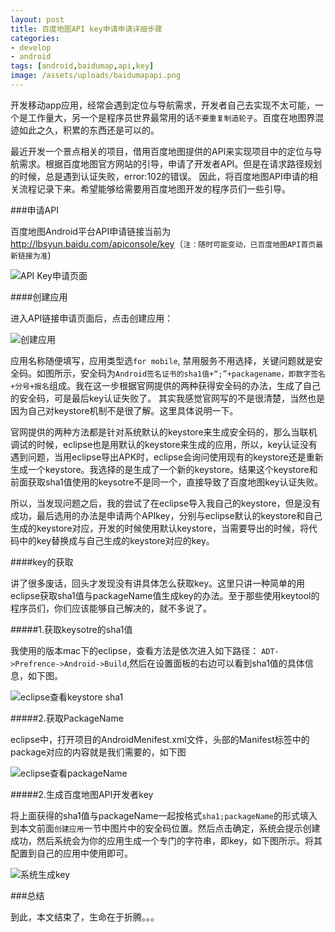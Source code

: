 ```yaml
---
layout: post
title: 百度地图API key申请申请详细步骤
categories:
- develop
- android
tags: [android,baidumap,api,key]
image: /assets/uploads/baidumapapi.png
---
```


开发移动app应用，经常会遇到定位与导航需求，开发者自己去实现不太可能，一个是工作量大，另一个是程序员世界最常用的话`不要重复制造轮子`。百度在地图界混迹如此之久，积累的东西还是可以的。

最近开发一个景点相关的项目，借用百度地图提供的API来实现项目中的定位与导航需求。根据百度地图官方网站的引导，申请了开发者API。但是在请求路径规划的时候，总是遇到认证失败，error:102的错误。
因此，将百度地图API申请的相关流程记录下来。希望能够给需要用百度地图开发的程序员们一些引导。

<!--more-->

###申请API

百度地图Android平台API申请链接当前为<http://lbsyun.baidu.com/apiconsole/key>（`注：随时可能变动，已百度地图API首页最新链接为准`)

![API Key申请页面](http://dengbiao.github.io/assets/uploads/QQ20140314-1.png "APIkey申请页面")

####创建应用

进入API链接申请页面后，点击创建应用：

![创建应用](http://dengbiao.github.io/assets/uploads/QQ20140314-2.png "创建应用")

应用名称随便填写，应用类型选`for mobile`, 禁用服务不用选择，关键问题就是安全码。如图所示，安全码为`Android签名证书的sha1值+“;”+packagename，即数字签名+分号+报名`组成。我在这一步根据官网提供的两种获得安全码的办法，生成了自己的安全码，可是最后key认证失败了。
其实我感觉官网写的不是很清楚，当然也是因为自己对keystore机制不是很了解。这里具体说明一下。

官网提供的两种方法都是针对系统默认的keystore来生成安全码的，那么当联机调试的时候，eclipse也是用默认的keystore来生成的应用，所以，key认证没有遇到问题，当用eclipse导出APK时，eclipse会询问使用现有的keystore还是重新生成一个keystore。我选择的是生成了一个新的keystore。结果这个keystore和前面获取sha1值使用的keysotre不是同一个，直接导致了百度地图key认证失败。

所以，当发现问题之后，我的尝试了在eclipse导入我自己的keystore，但是没有成功，最后选用的办法是申请两个APIkey，分别与eclipse默认的keystore和自己生成的keystore对应，开发的时候使用默认keystore，当需要导出的时候，将代码中的key替换成与自己生成的keystore对应的key。

####key的获取

讲了很多废话，回头才发现没有讲具体怎么获取key。这里只讲一种简单的用eclipse获取sha1值与packageName值生成key的办法。至于那些使用keytool的程序员们，你们应该能够自己解决的，就不多说了。

#####1.获取keysotre的sha1值

我使用的版本mac下的eclipse，查看方法是依次进入如下路径： `ADT->Prefrence->Android->Build`,然后在设置面板的右边可以看到sha1值的具体信息，如下图。

![eclipse查看keystore sha1](http://dengbiao.github.io/assets/uploads/QQ20140314-3.png "eclipse查看keystore sha1值")

#####2.获取PackageName

eclipse中，打开项目的AndroidMenifest.xml文件，头部的Manifest标签中的package对应的内容就是我们需要的，如下图

![eclipse查看packageName](http://dengbiao.github.io/assets/uploads/QQ20140314-4.png "eclipse查看packageName")

#####2.生成百度地图API开发者key

将上面获得的sha1值与packageName一起按格式`sha1;packageName`的形式填入到本文前面`创建应用`一节中图片中的安全码位置。然后点击确定，系统会提示创建成功，然后系统会为你的应用生成一个专门的字符串，即key，如下图所示。将其配置到自己的应用中使用即可。

![系统生成key](http://dengbiao.github.io/assets/uploads/QQ20140314-5.png "系统生成key")

###总结

到此，本文结束了，生命在于折腾。。。




